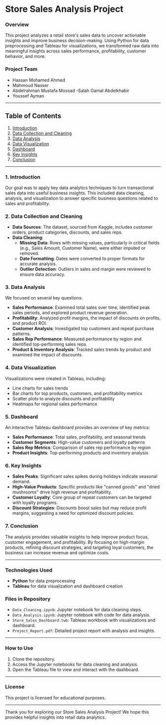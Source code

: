 # Store Sales Analysis Project

### **Overview**
This project analyzes a retail store's sales data to uncover actionable insights and improve business decision-making. Using Python for data preprocessing and Tableau for visualizations, we transformed raw data into meaningful insights across sales performance, profitability, customer behavior, and more.

### **Project Team**
- Hassan Mohamed Ahmed 
- Mahmoud Nasser
- Abdelrahman Mustafa Mossad
-Salah Gamal Abdelkhabir
- Youssef Ayman

---

## **Table of Contents**
1. [Introduction](https://drive.google.com/file/d/1uMJANxTcNwH4QOmbdXOqZbRdBeTO0UDk/view?usp=sharing)
2. [Data Collection and Cleaning](https://drive.google.com/file/d/1NNj4EC6TChcG1Tp2WLpOfhYWkXXdOfn6/view?usp=sharing)
3. [Data Analysis](https://drive.google.com/file/d/1uoRl_h_maF3PkCUex44jL7wU9V8fTxT5/view?usp=sharing)
4. [Data Visualization](#data-visualization)
5. [Dashboard](https://public.tableau.com/app/profile/mahmoud.nasser8143/viz/DEPIsDataAnalysis_17297419574500/Dashboard1)
6. [Key Insights](#key-insights)
7. [Conclusion](#conclusion)

---

### **1. Introduction**
Our goal was to apply key data analytics techniques to turn transactional sales data into useful business insights. This included data cleaning, analysis, and visualization to answer specific business questions related to sales and profitability.

### **2. Data Collection and Cleaning**
- **Data Sources**: The dataset, sourced from Kaggle, includes customer orders, product categories, discounts, and sales reps.
- **Data Cleaning**: 
  - **Missing Data**: Rows with missing values, particularly in critical fields (e.g., Sales Amount, Customer Name), were either imputed or removed.
  - **Date Formatting**: Dates were converted to proper formats for accurate analysis.
  - **Outlier Detection**: Outliers in sales and margin were reviewed to ensure data accuracy.

### **3. Data Analysis**
We focused on several key questions:
- **Sales Performance**: Examined total sales over time, identified peak sales periods, and explored product revenue generation.
- **Profitability**: Analyzed profit margins, the impact of discounts on profits, and product ROI.
- **Customer Analysis**: Investigated top customers and repeat purchase patterns.
- **Sales Rep Performance**: Measured performance by region and identified top-performing sales reps.
- **Product & Inventory Analysis**: Tracked sales trends by product and examined the impact of discounts.

### **4. Data Visualization**
Visualizations were created in Tableau, including:
- Line charts for sales trends
- Bar charts for top products, customers, and profitability metrics
- Scatter plots to analyze discounts and profitability
- Heatmaps for regional sales performance

### **5. Dashboard**
An interactive Tableau dashboard provides an overview of key metrics:
- **Sales Performance**: Total sales, profitability, and seasonal trends
- **Customer Segments**: High-value customers and loyalty patterns
- **Sales Rep Metrics**: Comparison of sales rep performance by region
- **Product Insights**: Top-performing products and inventory analysis

### **6. Key Insights**
- **Sales Peaks**: Significant sales spikes during holidays indicate seasonal demand.
- **High-Value Products**: Specific products like "canned goods" and "dried mushrooms" drive high revenue and profitability.
- **Customer Loyalty**: Core group of repeat customers can be targeted with loyalty programs.
- **Discount Strategies**: Discounts boost sales but may reduce profit margins, suggesting a need for optimized discount policies.

### **7. Conclusion**
The analysis provides valuable insights to help improve product focus, customer engagement, and profitability. By focusing on high-margin products, refining discount strategies, and targeting loyal customers, the business can increase revenue and optimize costs.

---

### **Technologies Used**
- **Python** for data preprocessing
- **Tableau** for data visualization and dashboard creation

### **Files in Repository**
- `Data_Cleaning.ipynb`: Jupyter notebook for data cleaning steps.
- `Data_Analysis.ipynb`: Jupyter notebook with code for data analysis.
- `Store_Sales_Dashboard.twb`: Tableau workbook with visualizations and dashboard.
- `Project_Report.pdf`: Detailed project report with analysis and insights.

---

### **How to Use**
1. Clone the repository.
2. Access the Jupyter notebooks for data cleaning and analysis.
3. Open the Tableau file to view and interact with the dashboard.

---

### **License**
This project is licensed for educational purposes.

---

Thank you for exploring our Store Sales Analysis Project! We hope this provides helpful insights into retail data analytics.

